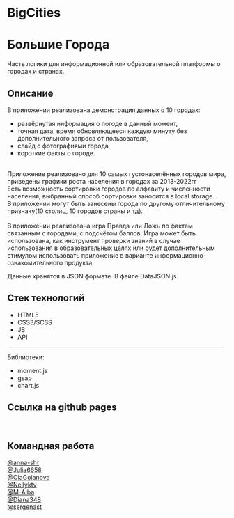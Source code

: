 
# BigCities
# Большие Города
Часть логики для информационной или образовательной платформы о городах и странах.
​
## Описание
​В приложении реализована демонстрация данных о 10 городах: 
- развёрнутая информация о погоде в данный момент, 
- точная дата, время обновляющееся каждую минуту без дополнительного запроса от пользователя, 
- слайд с фотографиями города, 
- короткие факты о городе.
 <br>
Приложение реализовано для 10 самых густонаселённых городов мира, приведены графики роста населения в городах за 2013-2022гг <br>
Есть возможность сортировки городов по алфавиту и численности населения, выбранный способ сортировки заносится в local storage. <br>
В приложении могут быть занесены города по другому отличительному признаку(10 столиц, 10 городов страны и тд). <br>
<br>
В приложении реализована игра Правда или Ложь по фактам связанным с городами, с подсчётом баллов. Игра может быть использована, как инструмент проверки знаний в случае использования в образовательных целях или будет дополнительным стимулом использовать приложение в варианте информационно-ознакомительного продукта. 


​Данные хранятся в JSON формате. В файле DataJSON.js.
​
​
## Стек технологий
 
- HTML5 
- CSS3/SCSS 
- JS
- API
----------

Библиотеки: 
- moment.js 
- gsap 
- chart.js

## Ссылка на github pages 
​
## Командная работа

[@anna-shr](https://github.com/anna-shr) <br>
[@Julia6658](https://github.com/Julia6658) <br>
[@OlaGolanova](https://github.com/OlaGolanova) <br>
[@Nellyktv](https://github.com/Nellyktv) <br>
[@M-Alba](https://github.com/M-Alba) <br>
[@Diana348](https://github.com/Diana348) <br>
[@sergenast](https://github.com/sergenast)
​
